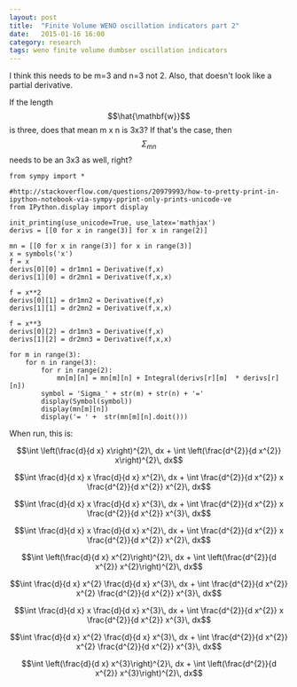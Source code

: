 ```yaml
---
layout: post
title:  "Finite Volume WENO oscillation indicators part 2"
date:   2015-01-16 16:00
category: research 
tags: weno finite volume dumbser oscillation indicators 
---
```


I think this needs to be m=3 and n=3 not 2. Also, that doesn't look like a partial derivative. 

If the length $$\hat{\mathbf{w}}$$ is three, does that mean m x n is 3x3? If that's the case,
then $$ \Sigma_{mn}$$ needs to be an 3x3 as well, right?

~~~
from sympy import *

#http://stackoverflow.com/questions/20979993/how-to-pretty-print-in-ipython-notebook-via-sympy-pprint-only-prints-unicode-ve
from IPython.display import display

init_printing(use_unicode=True, use_latex='mathjax')
derivs = [[0 for x in range(3)] for x in range(2)] 

mn = [[0 for x in range(3)] for x in range(3)] 
x = symbols('x')
f = x
derivs[0][0] = dr1mn1 = Derivative(f,x)
derivs[1][0] = dr2mn1 = Derivative(f,x,x)

f = x**2
derivs[0][1] = dr1mn2 = Derivative(f,x)
derivs[1][1] = dr2mn2 = Derivative(f,x,x)

f = x**3
derivs[0][2] = dr1mn3 = Derivative(f,x)
derivs[1][2] = dr2mn3 = Derivative(f,x,x)

for m in range(3):
    for n in range(3):
        for r in range(2):
            mn[m][n] = mn[m][n] + Integral(derivs[r][m]  * derivs[r][n])
        symbol = 'Sigma_' + str(m) + str(n) + '='
        display(Symbol(symbol))
        display(mn[m][n])
        display('= ' +  str(mn[m][n].doit()))
~~~


When run, this is:

$$\int \left(\frac{d}{d x} x\right)^{2}\, dx + \int \left(\frac{d^{2}}{d x^{2}}  x\right)^{2}\, dx$$

$$\int \frac{d}{d x} x \frac{d}{d x} x^{2}\, dx + \int \frac{d^{2}}{d x^{2}}  x \frac{d^{2}}{d x^{2}}  x^{2}\, dx$$

$$\int \frac{d}{d x} x \frac{d}{d x} x^{3}\, dx + \int \frac{d^{2}}{d x^{2}}  x \frac{d^{2}}{d x^{2}}  x^{3}\, dx$$

$$\int \frac{d}{d x} x \frac{d}{d x} x^{2}\, dx + \int \frac{d^{2}}{d x^{2}}  x \frac{d^{2}}{d x^{2}}  x^{2}\, dx$$

$$\int \left(\frac{d}{d x} x^{2}\right)^{2}\, dx + \int \left(\frac{d^{2}}{d x^{2}}  x^{2}\right)^{2}\, dx$$

$$\int \frac{d}{d x} x^{2} \frac{d}{d x} x^{3}\, dx + \int \frac{d^{2}}{d x^{2}}  x^{2} \frac{d^{2}}{d x^{2}}  x^{3}\, dx$$

$$\int \frac{d}{d x} x \frac{d}{d x} x^{3}\, dx + \int \frac{d^{2}}{d x^{2}}  x \frac{d^{2}}{d x^{2}}  x^{3}\, dx$$

$$\int \frac{d}{d x} x^{2} \frac{d}{d x} x^{3}\, dx + \int \frac{d^{2}}{d x^{2}}  x^{2} \frac{d^{2}}{d x^{2}}  x^{3}\, dx$$

$$\int \left(\frac{d}{d x} x^{3}\right)^{2}\, dx + \int \left(\frac{d^{2}}{d x^{2}}  x^{3}\right)^{2}\, dx$$



